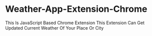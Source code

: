 # Weather-App-Extension-Chrome
This Is JavaScript Based Chrome Extension This Extension Can Get Updated Current Weather Of Your Place Or City 
